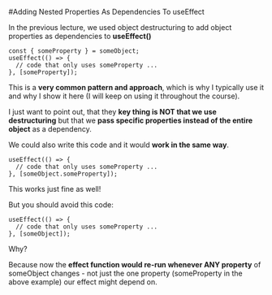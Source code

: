 #Adding Nested Properties As Dependencies To useEffect

In the previous lecture, we used object destructuring to add object properties as dependencies to **useEffect()**

```
const { someProperty } = someObject;
useEffect(() => {
  // code that only uses someProperty ...
}, [someProperty]);
```

This is a **very common pattern and approach**, which is why I typically use it and why I show it here (I will keep on using it throughout the course).

I just want to point out, that they **key thing is NOT that we use destructuring** but that we **pass specific properties instead of the entire object** as a dependency.

We could also write this code and it would **work in the same way**.

```
useEffect(() => {
  // code that only uses someProperty ...
}, [someObject.someProperty]);
```

This works just fine as well!

But you should avoid this code:

```
useEffect(() => {
  // code that only uses someProperty ...
}, [someObject]);
```

Why?

Because now the **effect function would re-run whenever ANY property** of someObject changes - not just the one property (someProperty in the above example) our effect might depend on.
